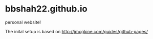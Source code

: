 # bbshah22.github.io
personal website!

The inital setup is based on http://jmcglone.com/guides/github-pages/
